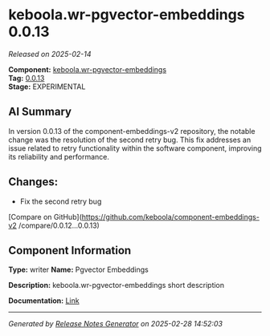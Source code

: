 #  keboola.wr-pgvector-embeddings 0.0.13

_Released on 2025-02-14_

**Component:** [keboola.wr-pgvector-embeddings](https://github.com/keboola/component-embeddings-v2)  
**Tag:** [0.0.13](https://github.com/keboola/component-embeddings-v2/releases/tag/0.0.13)  
**Stage:** EXPERIMENTAL


## AI Summary
In version 0.0.13 of the component-embeddings-v2 repository, the notable change was the resolution of the second retry bug. This fix addresses an issue related to retry functionality within the software component, improving its reliability and performance.



## Changes:


- Fix the second retry bug 




[Compare on GitHub](https://github.com/keboola/component-embeddings-v2
/compare/0.0.12...0.0.13)



## Component Information
**Type:** writer
**Name:** Pgvector Embeddings

**Description:** keboola.wr-pgvector-embeddings short description


**Documentation:** [Link](https://github.com/keboola/component-embeddings-v2/blob/master/README.md)



---
_Generated by [Release Notes Generator](https://github.com/keboola/release-notes-generator)
on 2025-02-28 14:52:03_